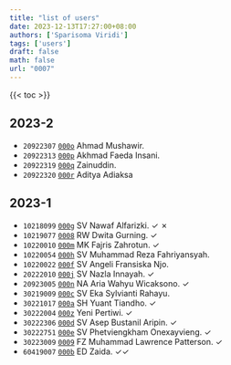 ```yaml
---
title: "list of users"
date: 2023-12-13T17:27:00+08:00
authors: ['Sparisoma Viridi']
tags: ['users']
draft: false
math: false
url: "0007"
---
```

{{< toc >}}


## 2023-2
+ `20922307` [`000o`](../000o) Ahmad Mushawir.
+ `20922313` [`000p`](../000p) Akhmad Faeda Insani.
+ `20922319` [`000q`](../000q) Zainuddin.
+ `20922320` [`000r`](../000r) Aditya Adiaksa


## 2023-1
+ `10218099` [`000g`](../000g) SV Nawaf Alfarizki. &check; &cross;
+ `10219077` [`0008`](../0008) RW Dwita Gurning. &check;
+ `10220010` [`000m`](../000m) MK Fajris Zahrotun. &check;
+ `10220054` [`000h`](../000h) SV Muhammad Reza Fahriyansyah.
+ `10220022` [`000f`](../000f) SV Angeli Fransiska Njo.
+ `20222010` [`000j`](../000j) SV Nazla Innayah. &check;
+ `20923005` [`000n`](../000n) NA Aria Wahyu Wicaksono. &check;
+ `30219009` [`000c`](../000c) SV Eka Sylvianti Rahayu.
+ `30221017` [`000a`](../000a) SH Yuant Tiandho. &check;
+ `30222004` [`000z`](../000z) Yeni Pertiwi. &check;
+ `30222306` [`000d`](../000d) SV Asep Bustanil Aripin. &check;
+ `30222751` [`000e`](../000e) SV Phetviengkham Onexayvieng. &check;
+ `30223009` [`0009`](../0009) FZ Muhammad Lawrence Patterson. &check;
+ `60419007` [`000b`](../000b) ED Zaida. &check;&check;
